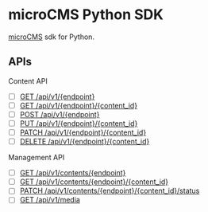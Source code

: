 # microCMS Python SDK

[microCMS](https://microcms.io/) sdk for Python.

## APIs

Content API

- [ ] [GET /api/v1/{endpoint}](https://document.microcms.io/content-api/get-list-contents)
- [ ] [GET /api/v1/{endpoint}/{content_id}](https://document.microcms.io/content-api/get-content)
- [ ] [POST /api/v1/{endpoint}](https://document.microcms.io/content-api/post-content)
- [ ] [PUT /api/v1/{endpoint}/{content_id}](https://document.microcms.io/content-api/put-content)
- [ ] [PATCH /api/v1/{endpoint}/{content_id}](https://document.microcms.io/content-api/patch-content)
- [ ] [DELETE /api/v1/{endpoint}/{content_id}](https://document.microcms.io/content-api/delete-content)

Management API

- [ ] [GET /api/v1/contents/{endpoint}](https://document.microcms.io/management-api/get-list-contents-management)
- [ ] [GET /api/v1/contents/{endpoint}/{content_id}](https://document.microcms.io/management-api/get-content)
- [ ] [PATCH /api/v1/contents/{endpoint}/{content_id}/status](https://document.microcms.io/management-api/patch-contents-status)
- [ ] [GET /api/v1/media](https://document.microcms.io/management-api/get-media)
